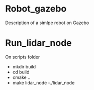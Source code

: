 # Robot_gazebo
 Description of a simlpe robot on Gazebo
 
 # Run_lidar_node
 On scripts folder
 - mkdir build
 - cd build
 - cmake ..
 - make lidar_node
 -./lidar_node 
